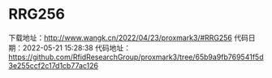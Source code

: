 # RRG256
下载地址：http://www.wangk.cn/2022/04/23/proxmark3/#RRG256
代码日期：2022-05-21 15:28:38
代码地址：https://github.com/RfidResearchGroup/proxmark3/tree/65b9a9fb769541f5d3e255ccf2c17d1cb77ac126

